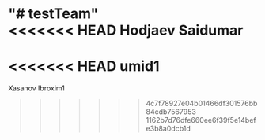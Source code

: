 "# testTeam"  
<<<<<<< HEAD
Hodjaev Saidumar
=======
<<<<<<< HEAD
umid1
=======
Xasanov Ibroxim1
>>>>>>> 4c7f78927e04b01466df301576bb84cdb7567953
>>>>>>> 1162b7d76dfe660ee6f39f5e14befe3b8a0dcb1d
